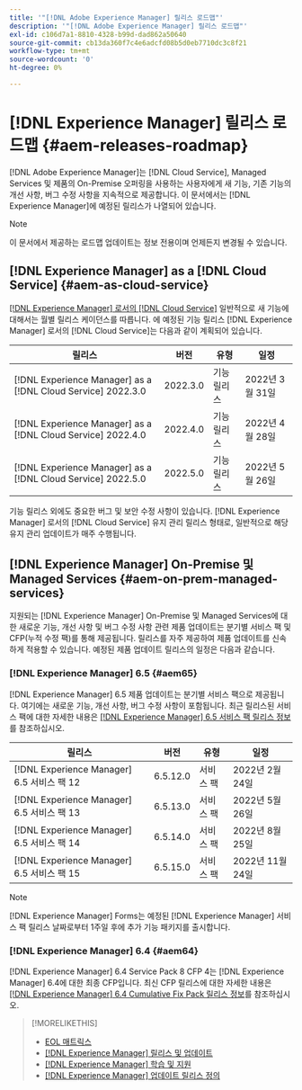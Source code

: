 ```yaml
---
title: '"[!DNL Adobe Experience Manager] 릴리스 로드맵"'
description: '"[!DNL Adobe Experience Manager] 릴리스 로드맵"'
exl-id: c106d7a1-8810-4328-b99d-dad862a50640
source-git-commit: cb13da360f7c4e6adcfd08b5d0eb7710dc3c8f21
workflow-type: tm+mt
source-wordcount: '0'
ht-degree: 0%

---
```


# [!DNL Experience Manager] 릴리스 로드맵 {#aem-releases-roadmap}

[!DNL Adobe Experience Manager]는 [!DNL Cloud Service], Managed Services 및 제품의 On-Premise 오퍼링을 사용하는 사용자에게 새 기능, 기존 기능의 개선 사항, 버그 수정 사항을 지속적으로 제공합니다. 이 문서에서는 [!DNL Experience Manager]에 예정된 릴리스가 나열되어 있습니다.

>[!NOTE]
>
>이 문서에서 제공하는 로드맵 업데이트는 정보 전용이며 언제든지 변경될 수 있습니다.

## [!DNL Experience Manager] as a [!DNL Cloud Service] {#aem-as-cloud-service}

[[!DNL Experience Manager] 로서의 [!DNL Cloud Service]](https://experienceleague.adobe.com/docs/experience-manager-cloud-service/release-notes/home.html?lang=ko-KR) 일반적으로 새 기능에 대해서는 월별 릴리스 케이던스를 따릅니다. 에 예정된 기능 릴리스 [!DNL Experience Manager] 로서의 [!DNL Cloud Service]는 다음과 같이 계획되어 있습니다.

| 릴리스 | 버전 | 유형 | 일정 |
|---|---|---|---|
| [!DNL Experience Manager] as a [!DNL Cloud Service] 2022.3.0 | 2022.3.0 | 기능 릴리스 | 2022년 3월 31일 |
| [!DNL Experience Manager] as a [!DNL Cloud Service] 2022.4.0 | 2022.4.0 | 기능 릴리스 | 2022년 4월 28일 |
| [!DNL Experience Manager] as a [!DNL Cloud Service] 2022.5.0 | 2022.5.0 | 기능 릴리스 | 2022년 5월 26일 |

기능 릴리스 외에도 중요한 버그 및 보안 수정 사항이 있습니다. [!DNL Experience Manager] 로서의 [!DNL Cloud Service] 유지 관리 릴리스 형태로, 일반적으로 해당 유지 관리 업데이트가 매주 수행됩니다.

## [!DNL Experience Manager] On-Premise 및 Managed Services {#aem-on-prem-managed-services}

지원되는 [!DNL Experience Manager] On-Premise 및 Managed Services에 대한 새로운 기능, 개선 사항 및 버그 수정 사항 관련 제품 업데이트는 분기별 서비스 팩 및 CFP(누적 수정 팩)를 통해 제공됩니다. 릴리스를 자주 제공하여 제품 업데이트를 신속하게 적용할 수 있습니다. 예정된 제품 업데이트 릴리스의 일정은 다음과 같습니다.

### [!DNL Experience Manager] 6.5 {#aem65}

[!DNL Experience Manager] 6.5 제품 업데이트는 분기별 서비스 팩으로 제공됩니다. 여기에는 새로운 기능, 개선 사항, 버그 수정 사항이 포함됩니다. 최근 릴리스된 서비스 팩에 대한 자세한 내용은 [[!DNL Experience Manager] 6.5 서비스 팩 릴리스 정보](https://experienceleague.adobe.com/docs/experience-manager-65/release-notes/service-pack/sp-release-notes.html?lang=ko-KR)를 참조하십시오.

| 릴리스 | 버전 | 유형 | 일정 |
|---|---|---|---|
| [!DNL Experience Manager] 6.5 서비스 팩 12 | 6.5.12.0 | 서비스 팩 | 2022년 2월 24일 |
| [!DNL Experience Manager] 6.5 서비스 팩 13 | 6.5.13.0 | 서비스 팩 | 2022년 5월 26일 |
| [!DNL Experience Manager] 6.5 서비스 팩 14 | 6.5.14.0 | 서비스 팩 | 2022년 8월 25일 |
| [!DNL Experience Manager] 6.5 서비스 팩 15 | 6.5.15.0 | 서비스 팩 | 2022년 11월 24일 |


>[!NOTE]
>
>[!DNL Experience Manager] Forms는 예정된 [!DNL Experience Manager] 서비스 팩 릴리스 날짜로부터 1주일 후에 추가 기능 패키지를 출시합니다.

### [!DNL Experience Manager] 6.4 {#aem64}

[!DNL Experience Manager] 6.4 Service Pack 8 CFP 4는 [!DNL Experience Manager] 6.4에 대한 최종 CFP입니다. 최신 CFP 릴리스에 대한 자세한 내용은 [[!DNL Experience Manager] 6.4 Cumulative Fix Pack 릴리스 정보](https://experienceleague.adobe.com/docs/experience-manager-64/release-notes/cfp-release-notes.html?lang=ko-KR)를 참조하십시오.

>[!MORELIKETHIS]
>
>* [EOL 매트릭스](https://helpx.adobe.com/kr/support/programs/eol-matrix.html)
>* [[!DNL Experience Manager]  릴리스 및 업데이트 ](https://helpx.adobe.com/kr/experience-manager/aem-releases-updates.html)
>* [[!DNL Experience Manager] 학습 및 지원](https://helpx.adobe.com/kr/support/experience-manager.html)
>* [[!DNL Experience Manager] 업데이트 릴리스 정의](/help/update-release-vehicle-definitions.md)

